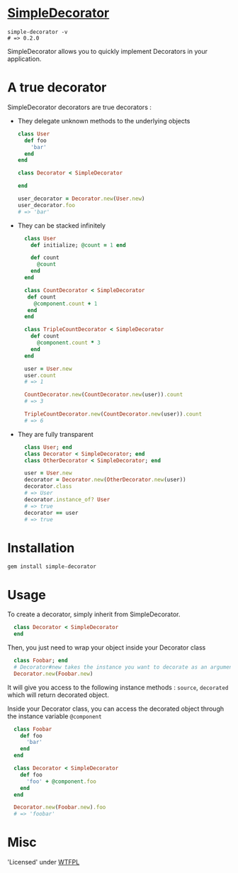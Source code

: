 [SimpleDecorator](https://rubygems.org/gems/simple-decorator)
===============
```
simple-decorator -v
# => 0.2.0
```

SimpleDecorator allows you to quickly implement Decorators in your application.

# A true decorator
SimpleDecorator decorators are true decorators :
* They delegate unknown methods to the underlying objects
  ```ruby
  class User
    def foo
      'bar'
    end
  end

  class Decorator < SimpleDecorator

  end

  user_decorator = Decorator.new(User.new)
  user_decorator.foo
  # => 'bar'
  ```

* They can be stacked infinitely
  ```ruby
    class User
      def initialize; @count = 1 end

      def count
        @count
      end
    end

    class CountDecorator < SimpleDecorator
     def count
       @component.count + 1
     end
    end

    class TripleCountDecorator < SimpleDecorator
      def count
        @component.count * 3
      end
    end

    user = User.new
    user.count
    # => 1

    CountDecorator.new(CountDecorator.new(user)).count
    # => 3

    TripleCountDecorator.new(CountDecorator.new(user)).count
    # => 6
  ```

* They are fully transparent
  ```ruby
    class User; end
    class Decorator < SimpleDecorator; end
    class OtherDecorator < SimpleDecorator; end

    user = User.new
    decorator = Decorator.new(OtherDecorator.new(user))
    decorator.class
    # => User
    decorator.instance_of? User
    # => true
    decorator == user
    # => true
  ```

# Installation
`gem install simple-decorator`

# Usage
To create a decorator, simply inherit from SimpleDecorator.

```ruby
  class Decorator < SimpleDecorator
  end
```

Then, you just need to wrap your object inside your Decorator class
```ruby
  class Foobar; end
  # Decorator#new takes the instance you want to decorate as an argument
  Decorator.new(Foobar.new)
```

It will give you access to the following instance methods :
 `source`, `decorated` which will return decorated object.

Inside your Decorator class, you can access the decorated object through the instance variable `@component`
```ruby
  class Foobar
    def foo
      'bar'
    end
  end

  class Decorator < SimpleDecorator
    def foo
      'foo' + @component.foo
    end
  end

  Decorator.new(Foobar.new).foo
  # => 'foobar'
```

# Misc
'Licensed' under [WTFPL](http://sam.zoy.org/wtfpl/COPYING)


